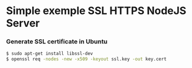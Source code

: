 # Simple exemple SSL HTTPS NodeJS Server


### Generate SSL certificate in Ubuntu
```bash
$ sudo apt-get install libssl-dev
$ openssl req -nodes -new -x509 -keyout ssl.key -out key.cert
```